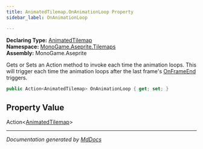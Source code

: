 ```yaml
---
title: AnimatedTilemap.OnAnimationLoop Property
sidebar_label: OnAnimationLoop

---
```


**Declaring Type:** [AnimatedTilemap](../)  
**Namespace:** [MonoGame.Aseprite.Tilemaps](../../)  
**Assembly:** MonoGame.Aseprite

Gets or Sets an Action method to invoke each time the animation loops.  This will trigger each time the animation loops after the last frame's [OnFrameEnd](OnFrameEnd.md) triggers.

```csharp
public Action<AnimatedTilemap> OnAnimationLoop { get; set; }
```

## Property Value

Action\<[AnimatedTilemap](../)\>

___

*Documentation generated by [MdDocs](https://github.com/ap0llo/mddocs)*
